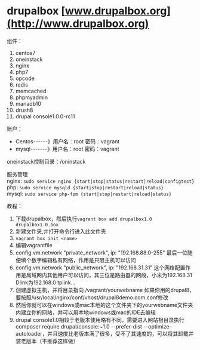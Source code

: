 # drupalbox [www.drupalbox.org](http://www.drupalbox.org)
组件：  
1. centos7
2. oneinstack
3. nginx
4. php7
5. opcode
6. redis
7. memcached
8. phpmyadmin
9. mariadb10
10. drush8
11. drupal console1.0.0-rc11





账户：  
- Centos------》用户名：root 密码：vagrant  
- mysql-------》用户名：root 密码：vagrant  

oneinstack控制目录：/oninstack  

服务管理  
nginx: `sudo service nginx {start|stop|status|restart|reload|configtest}`  
php:   `sudo service mysqld {start|stop|restart|reload|status}`  
mysql: `sudo service php-fpm {start|stop|restart|reload|status}`  

教程： 


1.  下载drupalbox，然后执行`vagrant box add drupalbox1.0 drupalbox1.0.box`
2.  新建文件夹,并打开命令行进入此文件夹
3.  `vagrant box init <name>`
4.  编辑vagrantfile
5.  config.vm.network "private_network", ip: "192.168.88.0-255" 最后一位随便填个数字编辑私有网络，作用是只限主机可以访问   
6.  config.vm.network "public_network", ip: "192.168.31.31" 这个网络配置作用是局域网内其他用户可以访问，其三位是路由器的网段，小米为192.168.31 Dlink为192.168.0 tplink...
7.  创建虚拟主机，并将目录指向 /vagrant/yourwebname 如果你用的drupal8，要按照/usr/local/nginx/conf/vhost/drupal8demo.com.conf修改
8.  然后你就可以在windows或mac本地的这个文件夹下的yourwebname文件夹内建立你的网站，并可以用本地windows或mac的IDE去编辑
9.  drupal console1.0相较于老版本使用略有不同，需要进入网站根目录执行composer require drupal/console:~1.0 --prefer-dist --optimize-autoloader，并且速度比老版本满了很多，受不了其速度的，可以将其卸载并装老版本（不推荐这样做）